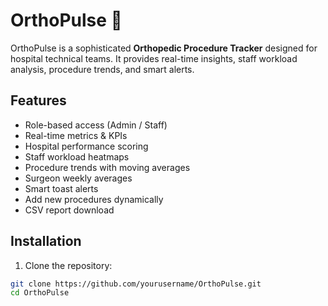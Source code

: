 # OrthoPulse 🦴

OrthoPulse is a sophisticated **Orthopedic Procedure Tracker** designed for hospital technical teams. It provides real-time insights, staff workload analysis, procedure trends, and smart alerts.

## Features

- Role-based access (Admin / Staff)
- Real-time metrics & KPIs
- Hospital performance scoring
- Staff workload heatmaps
- Procedure trends with moving averages
- Surgeon weekly averages
- Smart toast alerts
- Add new procedures dynamically
- CSV report download

## Installation

1. Clone the repository:

```bash
git clone https://github.com/yourusername/OrthoPulse.git
cd OrthoPulse
